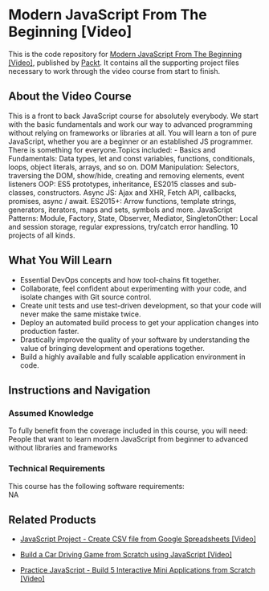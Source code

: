 


# Modern JavaScript From The Beginning [Video]
This is the code repository for [Modern JavaScript From The Beginning [Video]](https://www.packtpub.com/big-data-and-business-intelligence/hands-bayesian-methods-python-video?utm_source=github&utm_medium=repository&utm_campaign=9781789347692), published by [Packt](https://www.packtpub.com/?utm_source=github). It contains all the supporting project files necessary to work through the video course from start to finish.
## About the Video Course
This is a front to back JavaScript course for absolutely everybody. We start with the basic fundamentals and work our way to advanced programming without relying on frameworks or libraries at all. You will learn a ton of pure JavaScript, whether you are a beginner or an established JS programmer. There is something for everyone.Topics included: - Basics and Fundamentals: Data types, let and const variables, functions, conditionals, loops, object literals, arrays, and so on. DOM Manipulation: Selectors, traversing the DOM, show/hide, creating and removing elements, event listeners OOP: ES5 prototypes, inheritance, ES2015 classes and sub-classes, constructors. Async JS: Ajax and XHR, Fetch API, callbacks, promises, async / await. ES2015+: Arrow functions, template strings, generators, iterators, maps and sets, symbols and more. JavaScript Patterns: Module, Factory, State, Observer, Mediator, SingletonOther: Local and session storage, regular expressions, try/catch error handling. 10 projects of all kinds.

<H2>What You Will Learn</H2>
<DIV class=book-info-will-learn-text>
<UL>
<LI><SPAN id=what_you_will_learn_c class=sugar_field>Essential DevOps concepts and how tool-chains fit together.</SPAN> 
<LI><SPAN id=what_you_will_learn_c class=sugar_field>Collaborate, feel confident about experimenting with your code, and isolate changes with Git source control.</SPAN> 
<LI><SPAN id=what_you_will_learn_c class=sugar_field>Create unit tests and use test-driven development, so that your code will never make the same mistake twice.</SPAN> 
<LI><SPAN id=what_you_will_learn_c class=sugar_field>Deploy an automated build process to get your application changes into production faster.</SPAN> 
<LI><SPAN id=what_you_will_learn_c class=sugar_field>Drastically improve the quality of your software by understanding the value of bringing development and operations together.</SPAN> 
<LI><SPAN id=what_you_will_learn_c class=sugar_field>Build a highly available and fully scalable application environment in code.</SPAN> </LI></UL></DIV>

## Instructions and Navigation
### Assumed Knowledge
To fully benefit from the coverage included in this course, you will need:<br/>
People that want to learn modern JavaScript from beginner to advanced without libraries and frameworks
### Technical Requirements
This course has the following software requirements:<br/>
NA

## Related Products
* [JavaScript Project - Create CSV file from Google Spreadsheets [Video]](https://www.packtpub.com/big-data-and-business-intelligence/hands-bayesian-methods-python-video?utm_source=github&utm_medium=repository&utm_campaign=9781789347692)

* [Build a Car Driving Game from Scratch using JavaScript [Video]](https://www.packtpub.com/big-data-and-business-intelligence/hands-bayesian-methods-python-video?utm_source=github&utm_medium=repository&utm_campaign=9781789347692)

* [Practice JavaScript - Build 5 Interactive Mini Applications from Scratch [Video]](https://www.packtpub.com/big-data-and-business-intelligence/hands-bayesian-methods-python-video?utm_source=github&utm_medium=repository&utm_campaign=9781789347692)

